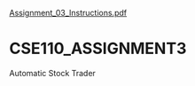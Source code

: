 [Assignment_03_Instructions.pdf](https://github.com/sephiroth042/CSE110_ASSIGNMENT3/files/7147143/Assignment_03_Instructions.pdf)
# CSE110_ASSIGNMENT3
Automatic Stock Trader
